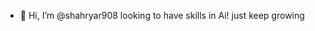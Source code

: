 - 👋 Hi, I’m @shahryar908
  looking to have skills in Ai!
  just keep growing
<!---
shahryar908/shahryar908 is a ✨ special ✨ repository because its `README.md` (this file) appears on your GitHub profile.
You can click the Preview link to take a look at your changes.
--->
